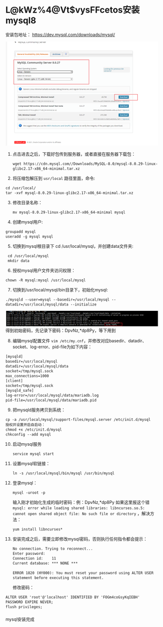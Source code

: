 # L@kWz%4@Vt$vysFFcetos安装mysql8
安装包地址： https://dev.mysql.com/downloads/mysql/

![image](../images/gpMHPRKF2ufx7kIW6cFNqhgHx5rt7LiE6uEbndIOSQU.png)

1. 点击进去之后，下载好包传到服务器，或者直接在服务器下载包：

   ``````
   wget https://cdn.mysql.com//Downloads/MySQL-8.0/mysql-8.0.29-linux-glibc2.17-x86_64-minimal.tar.xz
   ``````

2. 将压缩包解压到 `usr/local` 路径里面，命令:   

  `````
  cd /usr/local/
  tar -xvf mysql-8.0.29-linux-glibc2.17-x86_64-minimal.tar.xz
  `````

3. 修改目录名称： 

   ````
   mv mysql-8.0.29-linux-glibc2.17-x86_64-minimal mysql
   ````

4. 创建mysql用户:

  ```
  groupadd mysql
  useradd -g mysql mysql
  ```

5. 切换到mysql根目录下 cd /usr/local/mysql，并创建data文件夹:

  ````
   cd /usr/local/mysql
   mkdir data
  ````

6. 授权mysql用户文件夹访问权限：

  ````
  chown -R mysql:mysql /usr/local/mysql
  ````

7. 切换到/usr/local/mysql/bin目录下，初始化mysql:

  ````
  ./mysqld --user=mysql --basedir=/usr/local/mysql --datadir=/usr/local/mysql/data --initialize
  ````

![image](../images/62rfspFoirKElFenRNJPaiDeFIHz5k9ygizbEI6-7xQ.png)
	得到初始密码，先记录下密码：DpvNz,\*dp8Py，等下用到

8. 编辑mysql配置文件 `vim /etc/my.cnf`，并修改对应basedir、datadir、socket、log-error、pid-file为如下内容：

```Plain Text
[mysqld]
basedir=/usr/local/mysql
datadir=/usr/local/mysql/data
socket=/tmp/mysql.sock
max_connections=1000
[client]
socket=/tmp/mysql.sock
[mysqld_safe]
log-error=/usr/local/mysql/data/mariadb.log
pid-file=/usr/local/mysql/data/mariadb.pid
```
9. 把mysqld服务拷贝到系统：

  ```
  cp -a /usr/local/mysql/support-files/mysql.server /etc/init.d/mysql
  授权并设置开启自启动：
  chmod +x /etc/init.d/mysql
  chkconfig --add mysql
  ```

  

10. 启动mysql服务

    ````
    service mysql start
    ````

11. 设置mysql软链接：

    ````
    ln -s /usr/local/mysql/bin/mysql /usr/bin/mysql
    ````

12. 登录mysql：

    ```
    mysql -uroot -p
    ```

    输入刚才初始化生成的临时密码：例：DpvNz,\*dp8Py
    如果这里报这个错`mysql: error while loading shared libraries: libncurses.so.5: cannot open shared object file: No such file or directory` ，解决方法：

    ```
    yum install libncurses*
    ```

    

13. 安装完成之后，需要立即修改mysql密码，否则执行任何指令都会提示：

    ```
    No connection. Trying to reconnect...
    Enter password: 
    Connection id:    11
    Current database: *** NONE ***
    
    ERROR 1820 (HY000): You must reset your password using ALTER USER statement before executing this statement.
    ```

    修改密码：

```Plain Text
ALTER USER 'root'@'localhost' IDENTIFIED BY 'FOGm4coGsyKqIEBH' PASSWORD EXPIRE NEVER;
flush privileges;

```
### 
mysql安装完成
